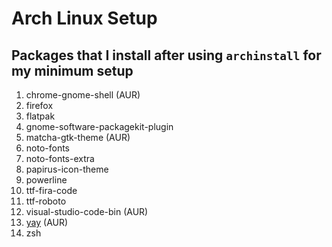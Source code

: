 # Arch Linux Setup

## Packages that I install after using `archinstall` for my minimum setup

1. chrome-gnome-shell (AUR)
2. firefox
3. flatpak
4. gnome-software-packagekit-plugin
5. matcha-gtk-theme (AUR)
6. noto-fonts
7. noto-fonts-extra
8. papirus-icon-theme
9. powerline
10. ttf-fira-code
11. ttf-roboto
12. visual-studio-code-bin (AUR)
13. [yay](https://github.com/Jguer/yay) (AUR)
14. zsh
